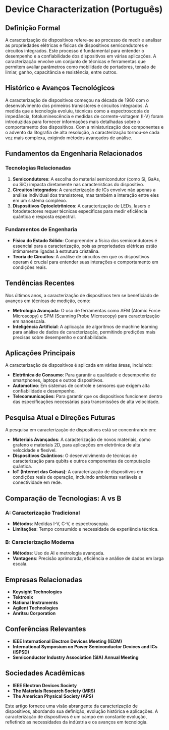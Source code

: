 # Device Characterization (Português)

## Definição Formal

A caracterização de dispositivos refere-se ao processo de medir e analisar as propriedades elétricas e físicas de dispositivos semicondutores e circuitos integrados. Este processo é fundamental para entender o desempenho e a confiabilidade dos dispositivos em várias aplicações. A caracterização envolve um conjunto de técnicas e ferramentas que permitem avaliar parâmetros como mobilidade de portadores, tensão de limiar, ganho, capacitância e resistência, entre outros.

## Histórico e Avanços Tecnológicos

A caracterização de dispositivos começou na década de 1960 com o desenvolvimento dos primeiros transistores e circuitos integrados. À medida que a tecnologia evoluiu, técnicas como a espectroscopia de impedância, fotoluminescência e medidas de corrente-voltagem (I-V) foram introduzidas para fornecer informações mais detalhadas sobre o comportamento dos dispositivos. Com a miniaturização dos componentes e o advento da litografia de alta resolução, a caracterização tornou-se cada vez mais complexa, exigindo métodos avançados de análise.

## Fundamentos da Engenharia Relacionados

### Tecnologias Relacionadas

1. **Semicondutores**: A escolha do material semicondutor (como Si, GaAs, ou SiC) impacta diretamente nas características do dispositivo.
2. **Circuitos Integrados**: A caracterização de ICs envolve não apenas a análise individual dos transistores, mas também a interação entre eles em um sistema complexo.
3. **Dispositivos Optoeletrônicos**: A caracterização de LEDs, lasers e fotodetectores requer técnicas específicas para medir eficiência quântica e resposta espectral.

### Fundamentos de Engenharia

- **Física do Estado Sólido**: Compreender a física dos semicondutores é essencial para a caracterização, pois as propriedades elétricas estão intimamente ligadas à estrutura cristalina.
- **Teoria de Circuitos**: A análise de circuitos em que os dispositivos operam é crucial para entender suas interações e comportamento em condições reais.

## Tendências Recentes

Nos últimos anos, a caracterização de dispositivos tem se beneficiado de avanços em técnicas de medição, como:

- **Metrologia Avançada**: O uso de ferramentas como AFM (Atomic Force Microscopy) e SPM (Scanning Probe Microscopy) para caracterização em nanoescala.
- **Inteligência Artificial**: A aplicação de algoritmos de machine learning para análise de dados de caracterização, permitindo predições mais precisas sobre desempenho e confiabilidade.

## Aplicações Principais

A caracterização de dispositivos é aplicada em várias áreas, incluindo:

- **Eletrônica de Consumo**: Para garantir a qualidade e desempenho de smartphones, laptops e outros dispositivos.
- **Automotivo**: Em sistemas de controle e sensores que exigem alta confiabilidade e desempenho.
- **Telecomunicações**: Para garantir que os dispositivos funcionem dentro das especificações necessárias para transmissões de alta velocidade.

## Pesquisa Atual e Direções Futuras

A pesquisa em caracterização de dispositivos está se concentrando em:

- **Materiais Avançados**: A caracterização de novos materiais, como grafeno e materiais 2D, para aplicações em eletrônica de alta velocidade e flexível.
- **Dispositivos Quânticos**: O desenvolvimento de técnicas de caracterização para qubits e outros componentes de computação quântica.
- **IoT (Internet das Coisas)**: A caracterização de dispositivos em condições reais de operação, incluindo ambientes variáveis e conectividade em rede.

## Comparação de Tecnologias: A vs B

### A: Caracterização Tradicional

- **Métodos**: Medidas I-V, C-V, e espectroscopia.
- **Limitações**: Tempo consumido e necessidade de experiência técnica.

### B: Caracterização Moderna

- **Métodos**: Uso de AI e metrologia avançada.
- **Vantagens**: Precisão aprimorada, eficiência e análise de dados em larga escala.

## Empresas Relacionadas

- **Keysight Technologies**
- **Tektronix**
- **National Instruments**
- **Agilent Technologies**
- **Anritsu Corporation**

## Conferências Relevantes

- **IEEE International Electron Devices Meeting (IEDM)**
- **International Symposium on Power Semiconductor Devices and ICs (ISPSD)**
- **Semiconductor Industry Association (SIA) Annual Meeting**

## Sociedades Acadêmicas

- **IEEE Electron Devices Society**
- **The Materials Research Society (MRS)**
- **The American Physical Society (APS)**

Este artigo fornece uma visão abrangente da caracterização de dispositivos, abordando sua definição, evolução histórica e aplicações. A caracterização de dispositivos é um campo em constante evolução, refletindo as necessidades da indústria e os avanços em tecnologia.
